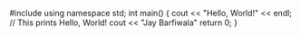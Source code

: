 #include <iostream>
using namespace std;
int main() {
   cout << "Hello, World!" << endl; // This prints Hello, World!
   cout << "Jay Barfiwala"
   return 0;
}
